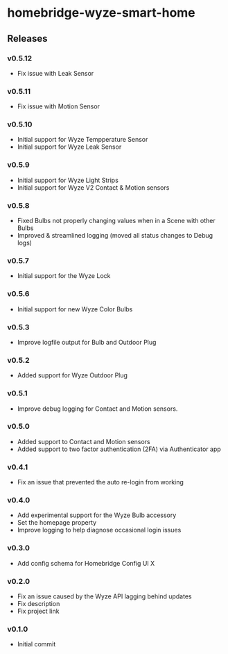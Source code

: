# homebridge-wyze-smart-home
## Releases

### v0.5.12
- Fix issue with Leak Sensor

### v0.5.11
- Fix issue with Motion Sensor

### v0.5.10
- Initial support for Wyze Tempperature Sensor
- Initial support for Wyze Leak Sensor

### v0.5.9
- Initial support for Wyze Light Strips
- Initial support for Wyze V2 Contact & Motion sensors

### v0.5.8
- Fixed Bulbs not properly changing values when in a Scene with other Bulbs
- Improved & streamlined logging (moved all status changes to Debug logs)

### v0.5.7
- Initial support for the Wyze Lock

### v0.5.6
- Initial support for new Wyze Color Bulbs

### v0.5.3
- Improve logfile output for Bulb and Outdoor Plug

### v0.5.2
- Added support for Wyze Outdoor Plug

### v0.5.1
- Improve debug logging for Contact and Motion sensors.

### v0.5.0
- Added support to Contact and Motion sensors
- Added support to two factor authentication (2FA) via Authenticator app

### v0.4.1
- Fix an issue that prevented the auto re-login from working

### v0.4.0
- Add experimental support for the Wyze Bulb accessory
- Set the homepage property
- Improve logging to help diagnose occasional login issues

### v0.3.0
- Add config schema for Homebridge Config UI X

### v0.2.0
- Fix an issue caused by the Wyze API lagging behind updates
- Fix description
- Fix project link

### v0.1.0
- Initial commit
